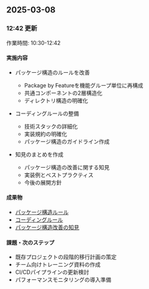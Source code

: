 ## 2025-03-08
### 12:42 更新

作業時間: 10:30-12:42

#### 実施内容
- パッケージ構造のルールを改善
  - Package by Featureを機能グループ単位に再構成
  - 共通コンポーネントの2層構造化
  - ディレクトリ構造の明確化

- コーディングルールの整備
  - 技術スタックの詳細化
  - 実装規約の明確化
  - パッケージ構造のガイドライン作成

- 知見のまとめを作成
  - パッケージ構造の改善に関する知見
  - 実装例とベストプラクティス
  - 今後の展開方針

#### 成果物
- [パッケージ構造ルール](../../../../setup/prompt/rules/package-structure.md)
- [コーディングルール](../../../../setup/prompt/rules/coding.md)
- [パッケージ構造改善の知見](../../../logs/ai/knowledge/architect/2025-03/2025-03-08-12-package-structure-improvement.md)

#### 課題・次のステップ
- 既存プロジェクトの段階的移行計画の策定
- チーム向けトレーニング資料の作成
- CI/CDパイプラインの更新検討
- パフォーマンスモニタリングの導入準備